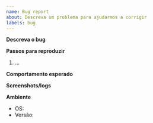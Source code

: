 ```yaml
---
name: Bug report
about: Descreva um problema para ajudarmos a corrigir
labels: bug
---
```


**Descreva o bug**

**Passos para reproduzir**
1. ...

**Comportamento esperado**

**Screenshots/logs**

**Ambiente**
- OS:
- Versão:
